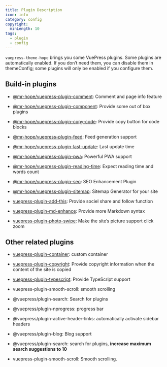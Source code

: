 ```yaml
---
title: Plugin Description
icon: info
category: config
copyright:
  minLength: 10
tags:
  - plugin
  - config
---
```


`vuepress-theme-hope` brings you some VuePress plugins. Some plugins are automatically enabled. If you don’t need them, you can disable them in themeConfig; some plugins will only be enabled if you configure them.

<!-- more -->

## Build-in plugins

- [@mr-hope/vuepress-plugin-comment][comment]: Comment and page info feature

- [@mr-hope/vuepress-plugin-component](../../guide/feature/component.md): Provide some out of box plugins

- [@mr-hope/vuepress-plugin-copy-code][copy-code]: Provide copy button for code blocks

- [@mr-hope/vuepress-plugin-feed][feed]: Feed generation support

- [@mr-hope/vuepress-plugin-last-update][last-update]: Last update time

- [@mr-hope/vuepress-plugin-pwa][pwa]: Powerful PWA support

- [@mr-hope/vuepress-plugin-reading-time][reading-time]: Expect reading time and words count

- [@mr-hope/vuepress-plugin-seo][seo]: SEO Enhancement Plugin

- [@mr-hope/vuepress-plugin-sitemap][sitemap]: Sitemap Generator for your site

- [vuepress-plugin-add-this][add-this]: Provide sociel share and follow function

- [vuepress-plugin-md-enhance][md-enhance]: Provide more Markdown syntax

- [vuepress-plugin-photo-swipe][photo-swipe]: Make the site’s picture support click zoom

## Other related plugins

- [vuepress-plugin-container](container.md): custom container

- [vuepress-plugin-copyright](copyright.md): Provide copyright information when the content of the site is copied

- [vuepress-plugin-typescript](../../guide/feature/typescript.md): Provide TypeScript support

- vuepress-plugin-smooth-scroll: smooth scrolling

- @vuepress/plugin-search: Search for plugins

- @vuepress/plugin-nprogress: progress bar

- @vuepress/plugin-active-header-links: automatically activate sidebar headers

- @vuepress/plugin-blog: Blog support

- @vuepress/plugin-search: search for plugins, **increase maximum search suggestions to 10**

- vuepress-plugin-smooth-scroll: Smooth scrolling.

[add-this]: https://vuepress-add-this.mrhope.site
[comment]: https://vuepress-comment.mrhope.site
[copy-code]: https://vuepress-copy-code.mrhope.site
[feed]: https://vuepress-feed.mrhope.site
[last-update]: https://vuepress-last-update.mrhope.site
[md-enhance]: https://vuepress-md-enhance.mrhope.site
[photo-swipe]: https://vuepress-photo-swipe.mrhope.site
[pwa]: https://vuepress-pwa.mrhope.site
[reading-time]: https://vuepress-reading-time.mrhope.site
[seo]: https://vuepress-seo.mrhope.site
[sitemap]: https://vuepress-sitemap.mrhope.site
